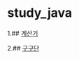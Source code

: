 # study_java


1.## [계산기](https://github.com/pie0902/study_java/blob/main/calculator/Hello.java)

2.## [구구단](https://github.com/pie0902/study_java/blob/main/times_table/src/Main.java)
